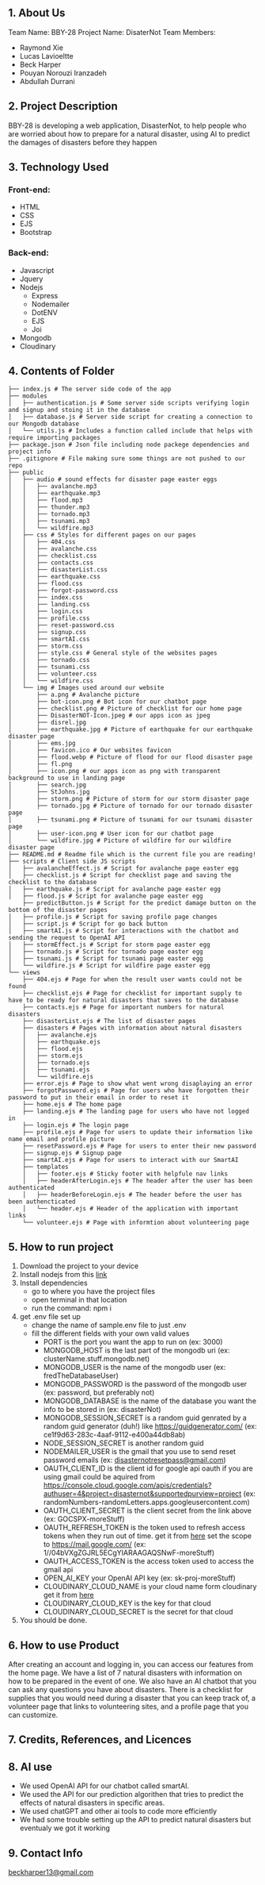 ## 1. About Us
Team Name: BBY-28
Project Name: DisaterNot
Team Members: 
- Raymond Xie
- Lucas Lavioeltte
- Beck Harper
- Pouyan Norouzi Iranzadeh	
- Abdullah Durrani
## 2. Project Description
BBY-28 is developing a web application, DisasterNot, to help people who are worried about how to prepare for a natural disaster, using AI to predict the damages of disasters before they happen
## 3. Technology Used
### Front-end:
- HTML
- CSS
- EJS
- Bootstrap
### Back-end:
- Javascript
- Jquery
- Nodejs
    - Express
    - Nodemailer
    - DotENV
    - EJS
    - Joi
- Mongodb
- Cloudinary
## 4. Contents of Folder
```
├── index.js # The server side code of the app
├── modules 
│   ├── authentication.js # Some server side scripts verifying login and signup and stoing it in the database
│   ├── database.js # Server side script for creating a connection to our Mongodb database
│   └── utils.js # Includes a function called include that helps with require importing packages
├── package.json # Json file including node packege dependencies and project info
├── .gitignore # File making sure some things are not pushed to our repo
├── public
│   ├── audio # sound effects for disaster page easter eggs
│   │   ├── avalanche.mp3 
│   │   ├── earthquake.mp3
│   │   ├── flood.mp3
│   │   ├── thunder.mp3
│   │   ├── tornado.mp3
│   │   ├── tsunami.mp3
│   │   └── wildfire.mp3
│   ├── css # Styles for different pages on our pages
│   │   ├── 404.css
│   │   ├── avalanche.css
│   │   ├── checklist.css
│   │   ├── contacts.css
│   │   ├── disasterList.css
│   │   ├── earthquake.css
│   │   ├── flood.css
│   │   ├── forgot-password.css
│   │   ├── index.css
│   │   ├── landing.css
│   │   ├── login.css
│   │   ├── profile.css
│   │   ├── reset-password.css
│   │   ├── signup.css
│   │   ├── smartAI.css
│   │   ├── storm.css
│   │   ├── style.css # General style of the websites pages
│   │   ├── tornado.css
│   │   ├── tsunami.css
│   │   ├── volunteer.css
│   │   └── wildfire.css
│   └── img # Images used around our website
│   	├── a.png # Avalanche picture
│   	├── bot-icon.png # Bot icon for our chatbot page 
│   	├── checklist.png # Picture of checklist for our home page
│   	├── DisasterNOT-Icon.jpeg # our apps icon as jpeg
│   	├── disrel.jpg 
│   	├── earthquake.jpg # Picture of earthquake for our earthquake disaster page
│   	├── ems.jpg 
│   	├── favicon.ico # Our websites favicon
│   	├── flood.webp # Picture of flood for our flood disaster page
│   	├── fl.png 
│   	├── icon.png # our apps icon as png with transparent background to use in landing page
│   	├── search.jpg 
│   	├── StJohns.jpg
│   	├── storm.png # Picture of storm for our storm disaster page
│   	├── tornado.jpg # Picture of tornado for our tornado disaster page
│   	├── tsunami.png # Picture of tsunami for our tsunami disaster page
│   	├── user-icon.png # User icon for our chatbot page 
│   	└── wildfire.jpg # Picture of wildfire for our wildfire disaster page
├── README.md # Readme file which is the current file you are reading!
├── scripts # Client side JS scripts
│   ├── avalancheEffect.js # Script for avalanche page easter egg
│   ├── checklist.js # Script for checklist page and saving the checklist to the database
│   ├── earthquake.js # Script for avalanche page easter egg
│   ├── flood.js # Script for avalanche page easter egg
	├──	predictButton.js # Script for the predict damage button on the bottom of the disaster pages
│   ├── profile.js # Script for saving profile page changes
│   ├── script.js # Script for go back button
│   ├── smartAI.js # Script for interactions with the chatbot and sending the request to OpenAI API
│   ├── stormEffect.js # Script for storm page easter egg
│   ├── tornado.js # Script for tornado page easter egg
│   ├── tsunami.js # Script for tsunami page easter egg
│   └── wildfire.js # Script for wildfire page easter egg
└── views
	├── 404.ejs # Page for when the result user wants could not be found
	├── checklist.ejs # Page for checklist for important supply to have to be ready for natural disasters that saves to the database
	├── contacts.ejs # Page for important numbers for natural disasters
	├── disasterList.ejs # The list of disaster pages
	├── disasters # Pages with information about natural disasters
	│   ├── avalanche.ejs
	│   ├── earthquake.ejs
	│   ├── flood.ejs
	│   ├── storm.ejs
	│   ├── tornado.ejs
	│   ├── tsunami.ejs
	│   └── wildfire.ejs
	├── error.ejs # Page to show what went wrong disaplaying an error
	├── forgotPassword.ejs # Page for users who have forgotten their password to put in their email in order to reset it
	├── home.ejs # The home page
	├── landing.ejs # The landing page for users who have not logged in
	├── login.ejs # The login page
	├── profile.ejs # Page for users to update their information like name email and profile picture
	├── resetPassword.ejs # Page for users to enter their new password
	├── signup.ejs # Signup page
	├── smartAI.ejs # Page for users to interact with our SmartAI
	├── templates 
	│   ├── footer.ejs # Sticky footer with helpfule nav links
	│   ├── headerAfterLogin.ejs # The header after the user has been authenticated
	│   ├── headerBeforeLogin.ejs # The header before the user has been authencticated
	│   └── header.ejs # Header of the application with important links
	└── volunteer.ejs # Page with informtion about volunteering page
```
## 5. How to run project
1. Download the project to your device
2. Install nodejs from this [link](https://nodejs.org/en/download/prebuilt-installer) 
3. Install dependencies
	- go to where you have the project files
	- open terminal in that location
	- run the command: npm i
4. get .env file set up
	- change the name of sample.env file to just .env
	- fill the different fields with your own valid values
		- PORT is the port you want the app to run on (ex: 3000)
		- MONGODB_HOST is the last part of the mongodb uri (ex: clusterName.stuff.mongodb.net)
		- MONGODB_USER is the name of the mongodb user (ex: fredTheDatabaseUser)
		- MONGODB_PASSWORD is the password of the mongodb user (ex: password, but preferably not)
		- MONGODB_DATABASE is the name of the database you want the info to be stored in (ex: disasterNot)
		- MONGODB_SESSION_SECRET is a random guid genrated by a random guid generator (duh!) like https://guidgenerator.com/ (ex: ce1f9d63-283c-4aaf-9112-e400a44db8ab)
		- NODE_SESSION_SECRET is another random guid 
		- NODEMAILER_USER is the gmail that you use to send reset password emails (ex: disasternotresetpass@gmail.com)
		- OAUTH_CLIENT_ID  is the client id for google api oauth if you are using gmail could be aquired from https://console.cloud.google.com/apis/credentials?authuser=4&project=disasternot&supportedpurview=project (ex: randomNumbers-randomLetters.apps.googleusercontent.com)
		- OAUTH_CLIENT_SECRET is the client secret from the link above (ex: GOCSPX-moreStuff)
		- OAUTH_REFRESH_TOKEN is the token used to refresh access tokens when they run out of time. get it from [here](https://developers.google.com/oauthplayground/) set the scope to https://mail.google.com/ (ex: 1//04bVXgZGJRL5ECgYIARAAGAQSNwF-moreStuff)
		- OAUTH_ACCESS_TOKEN is the access token used to access the gmail api
		- OPEN_AI_KEY your OpenAI API key (ex: sk-proj-moreStuff)
		- CLOUDINARY_CLOUD_NAME is your cloud name form cloudinary get it from [here](https://cloudinary.com/users/login)
		- CLOUDINARY_CLOUD_KEY is the key for that cloud
		- CLOUDINARY_CLOUD_SECRET is the secret for that cloud
5. You should be done.
## 6. How to use Product
After creating an account and logging in, you can access our features from the home page. We have a list of 7 natural disasters with information on how to be prepared in the event of one. We also have an AI chatbot that you can ask any questions you have about disasters. There is a checklist for supplies that you would need during a disaster that you can keep track of, a volunteer page that links to volunteering sites, and a profile page that you can customize.
## 7. Credits, References, and Licences 

## 8. AI use
- We used OpenAI API for our chatbot called smartAI.
- We used the API for our prediction algorithen that tries to predict the effects of natural disasters in specific areas.
- We used chatGPT and other ai tools to code more efficiently
- We had some trouble setting up the API to predict natural disasters but eventualy we got it working
## 9. Contact Info
beckharper13@gmail.com
